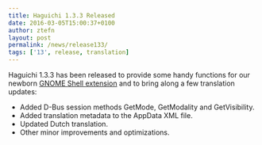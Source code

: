 ```yaml
---
title: Haguichi 1.3.3 Released
date: 2016-03-05T15:00:37+0100
author: ztefn
layout: post
permalink: /news/release133/
tags: ['13', release, translation]
---
```

Haguichi 1.3.3 has been released to provide some handy functions for our newborn [GNOME Shell extension](/news/introducing-haguichi-indicator-for-gnome-shell) and to bring along a few translation updates:

  * Added D-Bus session methods GetMode, GetModality and GetVisibility.
  * Added translation metadata to the AppData XML file.
  * Updated Dutch translation.
  * Other minor improvements and optimizations.
